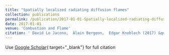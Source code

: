 ```yaml
---
title: "Spatially localized radiating diffusion flames"
collection: publications
permalink: /publication/2017-01-01-Spatially-localized-radiating-diffusion-flames
date: 2017-01-01
venue: 'Combustion and Flame'
citation: ' David Lo Jacono,  Alain Bergeon,  Edgar Knobloch (2017) &quot;Spatially localized radiating diffusion flames.&quot; <i>Combustion and Flame</i>. 176, 117--124.'
---
```

Use [Google Scholar](https://scholar.google.com/scholar?q=Spatially+localized+radiating+diffusion+flames){:target="_blank"} for full citation